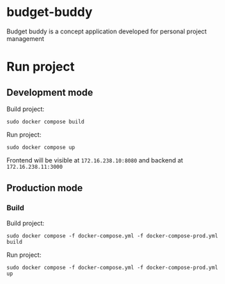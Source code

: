 # budget-buddy
Budget buddy is a concept application developed for personal project management

# Run project

## Development mode

Build project:
```
sudo docker compose build
```

Run project:
```
sudo docker compose up
```

Frontend will be visible at `172.16.238.10:8080` and backend at `172.16.238.11:3000`
## Production mode

### Build

Build project:
```
sudo docker compose -f docker-compose.yml -f docker-compose-prod.yml build
```
Run project:
```
sudo docker compose -f docker-compose.yml -f docker-compose-prod.yml up
```